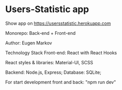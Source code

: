 # Users-Statistic app
Show app on https://usersstatistic.herokuapp.com

Monorepo: Back-end + Front-end

Author: Eugen Markov

Technology Stack
Front-end:
React with React Hooks

React styles & libraries: Material-UI, SCSS

Backend:
Node.js, Express;
Database:
SQLite;

For start development front and back: "npm run dev"
